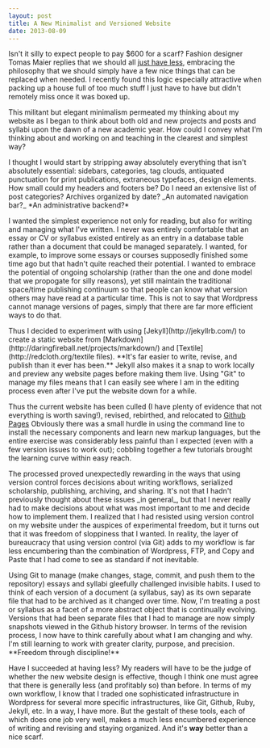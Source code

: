 ```yaml
---
layout: post
title: A New Minimalist and Versioned Website
date: 2013-08-09
---
```


Isn't it silly to expect people to pay $600 for a scarf? Fashion designer Tomas Maier replies that we should all [just have less](http://www.newyorker.com/reporting/2011/01/03/110103fa_fact_colapinto), embracing the philosophy that we should simply have a few nice things that can be replaced when needed. I recently found this logic especially attractive when packing up a house full of too much stuff I just have to have but didn't remotely miss once it was boxed up.

This militant but elegant minimalism permeated my thinking about my website as I began to think about both old and new projects and posts and syllabi upon the dawn of a new academic year. How could I convey what I'm thinking about and working on and teaching in the clearest and simplest way?

<p class="has-pullquote pullquote-adelle" data-pullquote="As for the website, I wondered: How much less could I have?">I thought I would start by stripping away absolutely everything that isn't absolutely essential: sidebars, categories, tag clouds, antiquated punctuation for print publications, extraneous typefaces, design elements. How small could my headers and footers be? Do I need an extensive list of post categories? Archives organized by date? _An automated navigation bar?_ *An administrative backend?*</p>

I wanted the simplest experience not only for reading, but also for writing and managing what I've written. I never was entirely comfortable that an essay or CV or syllabus existed entirely as an entry in a database table rather than a document that could be managed separately. I wanted, for example, to improve some essays or courses supposedly finished some time ago but that hadn't quite reached their potential. I wanted to embrace the potential of ongoing scholarship (rather than the one and done model that we propogate for silly reasons), yet still maintain the traditional space/time publishing continuum so that people can know what version others may have read at a particular time. This is not to say that Wordpress cannot manage versions of pages, simply that there are far more efficient ways to do that.

<p class="has-pullquote pullquote-adelle" data-pullquote="My only regret is that I put off trying this for so long."></p>
Thus I decided to experiment with using [Jekyll](http://jekyllrb.com/) to create a static website from [Markdown](http://daringfireball.net/projects/markdown/) and [Textile](http://redcloth.org/textile files). **It's far easier to write, revise, and publish than it ever has been.** Jekyll also makes it a snap to work locally and preview any website pages before making them live. Using "Git" to manage my files means that I can easily see where I am in the editing process even after I've put the website down for a while.

Thus the current website has been culled (I have plenty of evidence that not everything is worth saving!), revised, rebirthed, and relocated to [Github Pages](https://github.com/fredgibbs/fredgibbs.github.io.) Obviously there was a small hurdle in using the command line to install the necessary components and learn new markup languages, but the entire exercise was considerably less painful than I expected (even with a few version issues to work out); cobbling together a few tutorials brought the learning curve within easy reach.


<p class="has-pullquote pullquote-adelle" data-pullquote="The difficulty of the installation challenges simply pale in comparison to the joy of not writing HTML and pasting and inevitably correcting text within the pseudo-WYSIWYG editor.">The processed proved unexpectedly rewarding in the ways that using version control forces decisions about writing workflows, serialized scholarship, publishing, archiving, and sharing. It's not that I hadn't previously thought about these issues _in general_, but that I never really had to make decisions about what was most important to me and decide how to implement them. I realized that I had resisted using version control on my website under the auspices of experimental freedom, but it turns out that it was freedom of sloppiness that I wanted. In reality, the layer of bureaucracy that using version control (via Git) adds to my workflow is far less encumbering than the combination of Wordpress, FTP, and Copy and Paste that I had come to see as standard if not inevitable.</p>


<p class="has-pullquote pullquote-adelle" data-pullquote="I resisted using version control on my website under the auspices of experimental freedom, but it was freedom of sloppiness that I wanted.">Using Git to manage (make changes, stage, commit, and push them to the repository) essays and syllabi gleefully challenged invisible habits. I used to think of each version of a document (a syllabus, say) as its own separate file that had to be archived as it changed over time. Now, I'm treating a post or syllabus as a facet of a more abstract object that is continually evolving. Versions that had been separate files that I had to manage are now simply snapshots viewed in the Github history browser. In terms of the revision process, I now have to think carefully about what I am changing and why. I'm still learning to work with greater clarity, purpose, and precision. **Freedom through discipline!**</p>

Have I succeeded at having less? My readers will have to be the judge of whether the new website design is effective, though I think one must agree that there is generally less (and profitably so) than before. In terms of my own workflow, I know that I traded one sophisticated infrastructure in Wordpress for several more specific infrastructures, like Git, Github, Ruby, Jekyll, etc. In a way, I have more. But the gestalt of these tools, each of which does one job very well, makes a much less encumbered experience of writing and revising and staying organized. And it's **way** better than a nice scarf.
